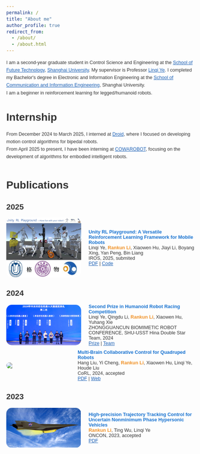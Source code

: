 ```yaml
---
permalink: /
title: "About me"
author_profile: true
redirect_from: 
  - /about/
  - /about.html
---
```

<link href='https://fonts.googleapis.com/css?family=Titillium+Web:400,600,400italic,600italic,300,300italic' rel='stylesheet' type='text/css'>
<div style="display: flex; align-items: center; flex-direction: column; height: 100%;">
  <p style="line-height: 1.6; margin: 0; font-family: 'Titillium Web', sans-serif; font-size: 0.9em;">I am a second-year graduate student in Control Science and Engineering at the <a href="https://ai.shu.edu.cn/">School of Future Technology</a>, <a href="https://www.shu.edu.cn/">Shanghai University</a>. My supervisor is Professor <a href="https://linqi-ye.github.io/">Linqi Ye</a>. I completed my Bachelor's degree in Electronic and Information Engineering at the <a href="https://scie.shu.edu.cn/">School of Communication and Information Engineering</a>, Shanghai University.<br>I am a beginner in reinforcement learning for legged/humanoid robots.</p>
</div>

# Internship
<div style="display: flex; align-items: center; flex-direction: column; height: 100%;">
  <p style="line-height: 1.6; margin: 0; font-family: 'Titillium Web', sans-serif; font-size: 0.9em;">From December 2024 to March 2025, I interned at <a href="https://droidup.com/">Droid</a>, where I focused on developing motion control algorithms for bipedal robots.<br> From April 2025 to present, I have been interning at <a href="https://www.cowarobot.com/?lang=en">COWAROBOT</a>, focusing on the development of algorithms for embodied intelligent robots.</p>
</div>
<style>
  body {
    color: #333333; /* 主要文字颜色加深 */
  }
  a {
    color: #1a5fb4; /* 链接颜色加深 */
  }
  strong {
    color: #1a3e72; /* 加粗文字颜色加深 */
  }
  strong strong {
    color: #d9480f; /* 特殊强调的文字颜色加深 */
  }
  h1, h2, h3, h4, h5, h6 {
    font-family: 'Titillium Web', sans-serif;
    font-weight: 600;
  }
</style>

<div style="margin-top: 50px;"></div>

# Publications
## 2025
<div style="display: flex; align-items: center;margin-top: 10px;">
    <img src="../images/gewu.png" width="200" style="float: left; margin-right: 20px; border-radius: 15px;">
    <div style="font-family: 'Titillium Web', sans-serif; font-size: 0.9em; display: block;">
      <strong style="font-size: 1em; color: #1772d0;">Unity RL Playground: A Versatile Reinforcement Learning Framework for Mobile Robots</strong>
      <br>Linqi Ye, <strong style="font-weight: 600; color: #f09228;">Rankun Li</strong>, Xiaowen Hu, Jiayi Li, Boyang Xing, Yan Peng, Bin Liang
      <br>IROS, 2025, submited
      <br><a href="/files/iros25.pdf" target="_blank">PDF</a> | <a href="https://github.com/loongOpen/Unity-RL-Playground" target="_blank">Code</a>
    </div>
</div>

## 2024
<div style="display: flex; align-items: center;margin-top: 10px;">
    <img src="../images/zhongguancun2.png" width="200" style="float: left; margin-right: 20px; border-radius: 15px;">
    <div style="font-family: 'Titillium Web', sans-serif; font-size: 0.9em; display: block;">
      <strong style="font-size: 1em; color: #1772d0;">Second Prize in Humanoid Robot Racing Competition</strong>
      <br>Linqi Ye, Qingdu Li, <strong style="font-weight: 600; color: #f09228;">Rankun Li</strong>, Xiaowen Hu, Yuhang Xie
      <br>ZHONGGUANCUN BIOMIMETIC ROBOT CONFERENCE, SHU-USST Hina Double Star Team, 2024 
      <br><a href="/images/prize.png" target="_blank">Prize</a> | <a href="/images/team.png" target="_blank">Team</a>
    </div>
</div>

<div style="display: flex; align-items: center;margin-top: 10px;">
    <img src="../images/2024corl.png" width="200" style="float: left; margin-right: 20px; border-radius: 15px;">
    <div style="font-family: 'Titillium Web', sans-serif; font-size: 0.9em; display: block;">
      <strong style="font-size: 1em; color: #1772d0;">Multi-Brain Collaborative Control for Quadruped Robots</strong>
      <br>Hang Liu, Yi Cheng, <strong style="font-weight: 600; color: #f09228;">Rankun Li</strong>, Xiaowen Hu, Linqi Ye, Houde Liu
      <br>CoRL, 2024, accepted
      <br><a href="/files/CoRL24.pdf" target="_blank">PDF</a> | <a href="https://quad-mbc.github.io/" target="_blank">Web</a>
    </div>
</div>

## 2023
<div style="display: flex; align-items: center;">
    <img src="../images/oncon.png" width="200" style="float: left; margin-right: 20px; border-radius: 15px;">
    <div style="font-family: 'Titillium Web', sans-serif; font-size: 0.9em; display: block;">
      <strong style="font-size: 1em; color: #1772d0;">High-precision Trajectory Tracking Control for Uncertain Nonminimum Phase Hypersonic Vehicles</strong>
      <br><strong style="font-weight: 600; color: #f09228;">Rankun Li</strong>, Ting Wu, Linqi Ye
      <br>ONCON, 2023, accepted
      <br><a href="/files/ONCON.pdf" target="_blank">PDF</a> 
    </div>
</div>
